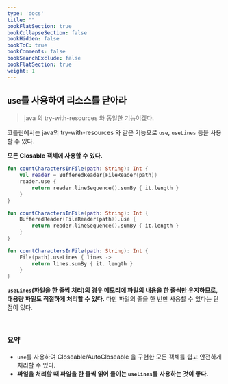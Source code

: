 ```yaml
---
type: 'docs'
title: ""
bookFlatSection: true
bookCollapseSection: false
bookHidden: false
bookToC: true
bookComments: false
bookSearchExclude: false
bookFlatSection: true
weight: 1
---
```


## `use`를 사용하여 리소스를 닫아라

> java 의 try-with-resources 와 동일한 기능이겠다.

코틀린에서는 java의 try-with-resources 와 같은 기능으로 `use`, `useLines` 등을 사용할 수 있다. 

**모든 Closable 객체에 사용할 수 있다.** 

```kotlin
fun countCharactersInFile(path: String): Int {
    val reader = BufferedReader(FileReader(path))
    reader.use {
        return reader.lineSequence().sumBy { it.length }
    }
}
```

```kotlin
fun countCharactersInFile(path: String): Int {
    BufferedReader(FileReader(path)).use {
        return reader.lineSequence().sumBy { it.length }
    }
}
```

```kotlin
fun countCharactersInFile(path: String): Int {
    File(path).useLines { lines ->
        return lines.sumBy { it. length }
    }
}
```

**`useLines`(파일을 한 줄씩 처리)의 경우 메모리에 파일의 내용을 한 줄씩만 유지하므로, 대용량 파일도 적절하게 처리할 수 있다.** 다만 파일의 줄을 한 번만 사용할 수 있다는 단점이 있다.

<br>

### 요약

- `use`를 사용하여 Closeable/AutoCloseable 을 구현한 모든 객체를 쉽고 안전하게 처리할 수 있다.
- **파일을 처리할 때 파일을 한 줄씩 읽어 들이는 `useLines`를 사용하는 것이 좋다.**